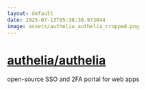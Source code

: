 ```yaml
---
layout: default
date: 2025-07-13T05:38:38.973044
image: assets/authelia_authelia_cropped.png
---
```


# [authelia/authelia](https://github.com/authelia/authelia)

open-source SSO and 2FA portal for web apps
